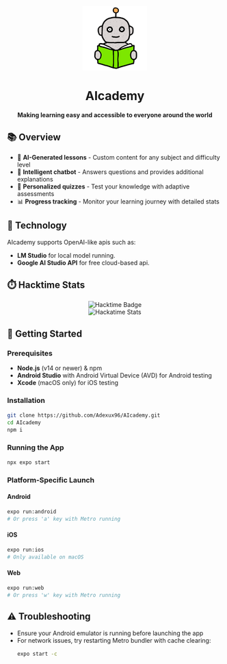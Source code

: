 <div align="center">
  <img src="./assets/icon.png" alt="AIcademy Logo" width="150" />
  <h1>AIcademy</h1>
  <p><strong>Making learning easy and accessible to everyone around the world</strong></p>
</div>

## 📚 Overview

- 🤖 **AI-Generated lessons** - Custom content for any subject and difficulty level
- 💬 **Intelligent chatbot** - Answers questions and provides additional explanations
- 📝 **Personalized quizzes** - Test your knowledge with adaptive assessments
- 📊 **Progress tracking** - Monitor your learning journey with detailed stats

## 🧠 Technology

AIcademy supports OpenAI-like apis such as:
- **LM Studio** for local model running.
- **Google AI Studio API** for free cloud-based api.

## ⏱️ Hacktime Stats

<div align="center">
  <img src="https://hackatime-badge.hackclub.com/U08R44TBLKZ/AIcademy" alt="Hacktime Badge" />
  <br />
  <img src="https://github-readme-stats.hackclub.dev/api/wakatime?username=1844&api_domain=hackatime.hackclub.com&theme=shadow_red&custom_title=Hackatime+Stats&layout=compact&cache_seconds=0&langs_count=8" alt="Hackatime Stats" />
</div>

## 🚀 Getting Started

### Prerequisites
- **Node.js** (v14 or newer) & npm
- **Android Studio** with Android Virtual Device (AVD) for Android testing
- **Xcode** (macOS only) for iOS testing

### Installation
```bash
git clone https://github.com/Adexux96/AIcademy.git
cd AIcademy
npm i
```

### Running the App
```bash
npx expo start
```

### Platform-Specific Launch

#### Android
```bash
expo run:android
# Or press 'a' key with Metro running
```

#### iOS
```bash
expo run:ios
# Only available on macOS
```

#### Web
```bash
expo run:web
# Or press 'w' key with Metro running
```

## ⚠️ Troubleshooting

- Ensure your Android emulator is running before launching the app
- For network issues, try restarting Metro bundler with cache clearing:
  ```bash
  expo start -c
  ```